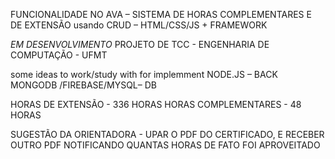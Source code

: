 FUNCIONALIDADE NO AVA – SISTEMA DE HORAS COMPLEMENTARES E DE EXTENSÃO usando CRUD – HTML/CSS/JS + FRAMEWORK 

*EM DESENVOLVIMENTO* PROJETO DE TCC - ENGENHARIA DE COMPUTAÇÃO - UFMT

some ideas to work/study with for implemment
NODE.JS – BACK
MONGODB /FIREBASE/MYSQL– DB

HORAS DE EXTENSÃO - 336 HORAS
HORAS COMPLEMENTARES - 48 HORAS

SUGESTÃO DA ORIENTADORA - UPAR O PDF DO CERTIFICADO, E RECEBER OUTRO PDF NOTIFICANDO QUANTAS HORAS DE FATO FOI APROVEITADO

